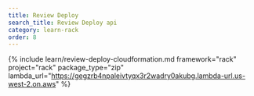 ```yaml
---
title: Review Deploy
search_title: Review Deploy api
category: learn-rack
order: 8
---
```


{% include learn/review-deploy-cloudformation.md framework="rack" project="rack" package_type="zip" lambda_url="https://gegzrb4npaleivtyqx3r2wadry0akubg.lambda-url.us-west-2.on.aws" %}
